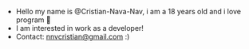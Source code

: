 - Hello my name is @Cristian-Nava-Nav, i am a 18 years old and i love program 👋 
- I am interested in work as a developer!
- Contact: nnvcristian@gmail.com :)
